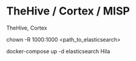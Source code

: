 # TheHive / Cortex / MISP
TheHive, Cortex 

chown -R 1000:1000 <path_to_elasticsearch>

docker-compose up -d elasticsearch
Hila
